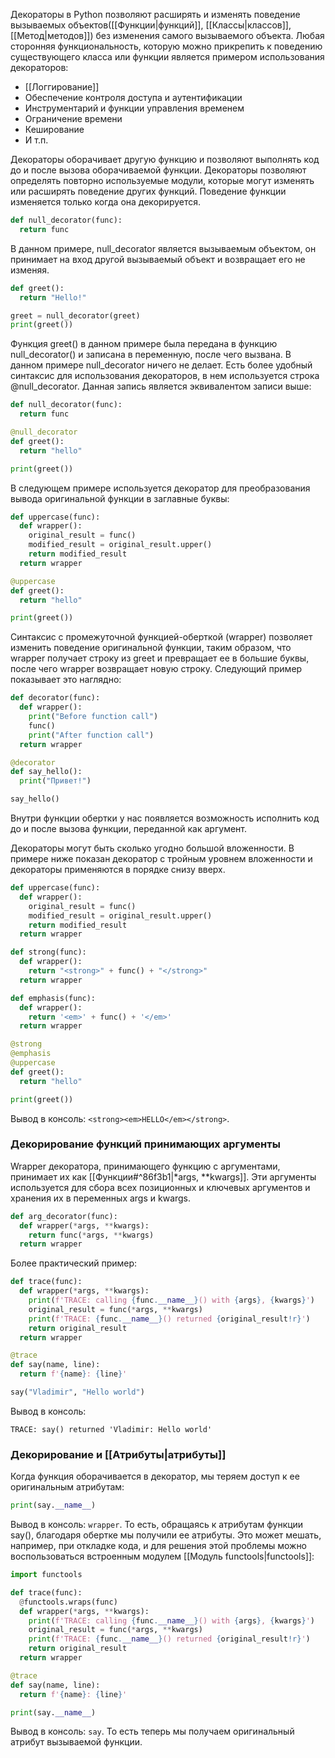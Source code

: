 Декораторы в Python позволяют расширять и изменять поведение вызываемых объектов([[Функции|функций]], [[Классы|классов]], [[Метод|методов]]) без изменения самого вызываемого объекта.
Любая сторонняя функциональность, которую можно прикрепить к поведению существующего класса или функции является примером использования декораторов:
* [[Логгирование]]
* Обеспечение контроля доступа и аутентификации
* Инструментарий и функции управления временем
* Ограничение времени
* Кеширование
* И т.п.

Декораторы оборачивает другую функцию и позволяют выполнять код до и после вызова оборачиваемой функции. Декораторы позволяют определять повторно используемые модули, которые могут изменять или расширять поведение других функций. Поведение функции изменяется только когда она декорируется.
```Python
def null_decorator(func):
  return func
```

В данном примере, null_decorator является вызываемым объектом, он принимает на вход другой вызываемый объект и возвращает его не изменяя.
```Python
def greet():
  return "Hello!"

greet = null_decorator(greet)
print(greet())
```

Функция greet() в данном примере была передана в функцию null_decorator() и записана в переменную, после чего вызвана. В данном примере null_decorator ничего не делает. 
Есть более удобный синтаксис для использования декораторов, в нем используется строка @null_decorator. Данная запись является эквивалентом записи выше:
```Python
def null_decorator(func):
  return func

@null_decorator
def greet():
  return "hello"

print(greet())
```

В следующем примере используется декоратор для преобразования вывода оригинальной функции в заглавные буквы:
```Python
def uppercase(func):
  def wrapper():
    original_result = func()
    modified_result = original_result.upper()
    return modified_result
  return wrapper

@uppercase
def greet():
  return "hello"

print(greet())
```
Синтаксис с промежуточной функцией-оберткой (wrapper) позволяет изменить поведение оригинальной функции, таким образом, что wrapper получает строку из greet и превращает ее в большие буквы, после чего wrapper возвращает новую строку. Следующий пример показывает это наглядно: 
```Python
def decorator(func):
  def wrapper():
    print("Before function call")
    func()
    print("After function call")
  return wrapper

@decorator
def say_hello():
  print("Привет!")

say_hello()
```
 Внутри функции обертки у нас появляется возможность исполнить код до и после вызова функции, переданной как аргумент.

Декораторы могут быть сколько угодно большой вложенности. В примере ниже показан декоратор с тройным уровнем вложенности и декораторы применяются в порядке снизу вверх.
```Python
def uppercase(func):
  def wrapper():
    original_result = func()
    modified_result = original_result.upper()
    return modified_result
  return wrapper

def strong(func):
  def wrapper():
    return "<strong>" + func() + "</strong>"
  return wrapper

def emphasis(func):
  def wrapper():
    return '<em>' + func() + '</em>'
  return wrapper

@strong
@emphasis
@uppercase
def greet():
  return "hello"

print(greet())
```
Вывод в консоль: ```<strong><em>HELLO</em></strong>```.

### **Декорирование функций принимающих аргументы**
Wrapper декоратора, принимающего функцию с аргументами, принимает их как [[Функции#^86f3b1|*args, **kwargs]]. Эти аргументы используется для сбора всех позиционных и ключевых аргументов и хранения их в переменных args и kwargs.
```Python
def arg_decorator(func):
  def wrapper(*args, **kwargs):
    return func(*args, **kwargs)
  return wrapper
```

Более практический пример:
```Python
def trace(func):
  def wrapper(*args, **kwargs):
    print(f'TRACE: calling {func.__name__}() with {args}, {kwargs}')
    original_result = func(*args, **kwargs)
    print(f'TRACE: {func.__name__}() returned {original_result!r}')
    return original_result
  return wrapper

@trace
def say(name, line):
  return f'{name}: {line}'

say("Vladimir", "Hello world")
```
Вывод в консоль:
```TRACE: calling say() with ('Vladimir', 'Hello world'), {}
TRACE: say() returned 'Vladimir: Hello world'
```

### **Декорирование и [[Атрибуты|атрибуты]]**
Когда функция оборачивается в декоратор, мы теряем доступ к ее оригинальным атрибутам:
```Python
print(say.__name__)
``` 
Вывод в консоль: ```wrapper```. 
То есть, обращаясь к атрибутам функции say(), благодаря обертке мы получили ее атрибуты. Это может мешать, например, при откладке кода, и для решения этой проблемы можно воспользоваться встроенным модулем [[Модуль functools|functools]]:
```python
import functools

def trace(func):
  @functools.wraps(func)
  def wrapper(*args, **kwargs):
    print(f'TRACE: calling {func.__name__}() with {args}, {kwargs}')
    original_result = func(*args, **kwargs)
    print(f'TRACE: {func.__name__}() returned {original_result!r}')
    return original_result
  return wrapper

@trace
def say(name, line):
  return f'{name}: {line}'

print(say.__name__)
```
Вывод в консоль: ```say```.
То есть теперь мы получаем оригинальный атрибут вызываемой функции.